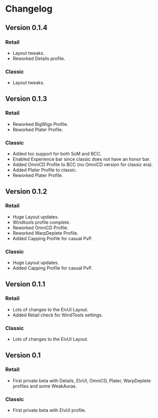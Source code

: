 # Changelog

## Version 0.1.4

### Retail

* Layout tweaks.
* Reworked Details profile.

### Classic

* Layout tweaks.

## Version 0.1.3

### Retail

* Reworked BigWigs Profile.
* Reworked Plater Profile.

### Classic

* Added toc support for both SoM and BCC.
* Enabled Experience bar since classic does not have an honor bar.
* Added OmniCD Profile to BCC (no OmniCD version for classic era).
* Added Plater Profile to classic.
* Reworked Plater Profile.

## Version 0.1.2

### Retail

* Huge Layout updates.
* Windtools profile complete.
* Reworked OmniCD Profile.
* Reworked WarpDeplete Profile.
* Added Capping Profile for casual PvP.

### Classic

* Huge Layout updates.
* Added Capping Profile for casual PvP.

## Version 0.1.1

### Retail

* Lots of changes to the ElvUI Layout.
* Added Retail check for WindTools settings.

### Classic

* Lots of changes to the ElvUI Layout.

## Version 0.1

### Retail

* First private beta with Details, ElvUI, OmniCD, Plater, WarpDeplete profiles and some WeakAuras.

### Classic

* First private beta with ElvUI profile.
